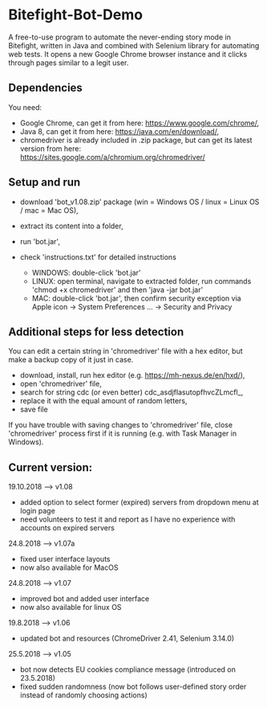 # Bitefight-Bot-Demo
A free-to-use program to automate the never-ending story mode in Bitefight, written in Java and combined with Selenium library for automating web tests.
It opens a new Google Chrome browser instance and it clicks through pages similar to a legit user.

## Dependencies
You need:
- Google Chrome, can get it from here: https://www.google.com/chrome/,
- Java 8, can get it from here: https://java.com/en/download/,
- chromedriver is already included in .zip package, but can get its latest version from here: https://sites.google.com/a/chromium.org/chromedriver/

## Setup and run 
- download 'bot_v1.08.zip' package (win = Windows OS / linux = Linux OS / mac = Mac OS), 
- extract its content into a folder,
- run 'bot.jar', 
- check 'instructions.txt' for detailed instructions
  
  * WINDOWS: double-click 'bot.jar'
  * LINUX: open terminal, navigate to extracted folder, run commands 'chmod +x chromedriver' and then 'java -jar bot.jar'
  * MAC: double-click 'bot.jar', then confirm security exception via Apple icon -> System Preferences ... -> Security and Privacy

## Additional steps for less detection
You can edit a certain string in 'chromedriver' file with a hex editor, but make a backup copy of it just in case.
- download, install, run hex editor (e.g. https://mh-nexus.de/en/hxd/),
- open 'chromedriver' file, 
- search for string cdc (or even better) cdc_asdjflasutopfhvcZLmcfl_,
- replace it with the equal amount of random letters,
- save file

If you have trouble with saving changes to 'chromedriver' file, close 'chromedriver' process first if it is running (e.g. with Task Manager in Windows).

## Current version:
19.10.2018 --> v1.08
* added option to select former (expired) servers from dropdown menu at login page
* need volunteers to test it and report as I have no experience with accounts on expired servers

24.8.2018 --> v1.07a
* fixed user interface layouts
* now also available for MacOS

24.8.2018 --> v1.07
* improved bot and added user interface
* now also available for linux OS

19.8.2018 --> v1.06
* updated bot and resources (ChromeDriver 2.41, Selenium 3.14.0)

25.5.2018 --> v1.05
* bot now detects EU cookies compliance message (introduced on 23.5.2018)
* fixed sudden randomness (now bot follows user-defined story order instead of randomly choosing actions)
